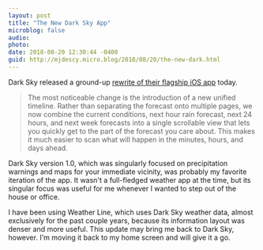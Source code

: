 ```yaml
---
layout: post
title: "The New Dark Sky App"
microblog: false
audio: 
photo: 
date: 2018-08-20 12:30:44 -0400
guid: http://mjdescy.micro.blog/2018/08/20/the-new-dark.html
---
```


Dark Sky released a ground-up [rewrite of their flagship iOS app](https://blog.darksky.net/the-new-dark-sky-app/) today. 

> The most noticeable change is the introduction of a new unified timeline. Rather than separating the forecast onto multiple pages, we now combine the current conditions, next hour rain forecast, next 24 hours, and next week forecasts into a single scrollable view that lets you quickly get to the part of the forecast you care about. This makes it much easier to scan what will happen in the minutes, hours, and days ahead. 

Dark Sky version 1.0, which was singularly focused on precipitation warnings and maps for your immediate vicinity, was probably my favorite iteration of the app. It wasn't a full-fledged weather app at the time, but its singular focus was useful for me whenever I wanted to step out of the house or office. 

I have been using Weather Line, which uses Dark Sky weather data, almost exclusively for the past couple years, because its information layout was denser and more useful. This update may bring me back to Dark Sky, however. I'm moving it back to my home screen and will give it a go.
